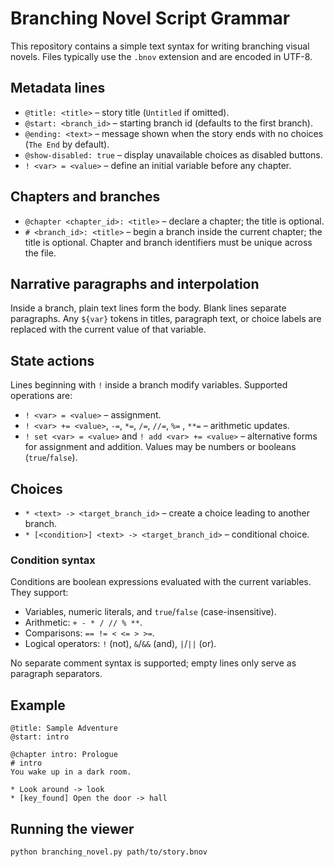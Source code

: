 # Branching Novel Script Grammar

This repository contains a simple text syntax for writing branching visual novels.
Files typically use the `.bnov` extension and are encoded in UTF-8.

## Metadata lines
- `@title: <title>` – story title (`Untitled` if omitted).
- `@start: <branch_id>` – starting branch id (defaults to the first branch).
- `@ending: <text>` – message shown when the story ends with no choices (`The End` by default).
- `@show-disabled: true` – display unavailable choices as disabled buttons.
- `! <var> = <value>` – define an initial variable before any chapter.

## Chapters and branches
- `@chapter <chapter_id>: <title>` – declare a chapter; the title is optional.
- `# <branch_id>: <title>` – begin a branch inside the current chapter; the title is optional.
  Chapter and branch identifiers must be unique across the file.

## Narrative paragraphs and interpolation
Inside a branch, plain text lines form the body. Blank lines separate paragraphs.
Any `${var}` tokens in titles, paragraph text, or choice labels are replaced with
the current value of that variable.

## State actions
Lines beginning with `!` inside a branch modify variables.
Supported operations are:
- `! <var> = <value>` – assignment.
- `! <var> += <value>`, `-=`, `*=`, `/=`, `//=`, `%=` , `**=` – arithmetic updates.
- `! set <var> = <value>` and `! add <var> += <value>` – alternative forms for
  assignment and addition.
Values may be numbers or booleans (`true`/`false`).

## Choices
- `* <text> -> <target_branch_id>` – create a choice leading to another branch.
- `* [<condition>] <text> -> <target_branch_id>` – conditional choice.

### Condition syntax
Conditions are boolean expressions evaluated with the current variables. They
support:
- Variables, numeric literals, and `true`/`false` (case-insensitive).
- Arithmetic: `+ - * / // % **`.
- Comparisons: `== != < <= > >=`.
- Logical operators: `!` (not), `&`/`&&` (and), `|`/`||` (or).

No separate comment syntax is supported; empty lines only serve as paragraph
separators.

## Example
```bnov
@title: Sample Adventure
@start: intro

@chapter intro: Prologue
# intro
You wake up in a dark room.

* Look around -> look
* [key_found] Open the door -> hall
```

## Running the viewer
```
python branching_novel.py path/to/story.bnov
```

